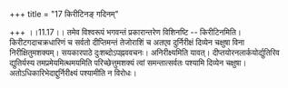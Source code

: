 +++
title = "17 किरीटिनङ् गदिनम्"

+++
।।11.17।। तमेव विश्वरूपं भगवन्तं प्रकारान्तरेण विशिनष्टि -- किरीटिनमिति।
किरीटगदाचक्रधारिणं च सर्वतो दीप्तिमन्तं तेजोराशिं च अतएव दुर्निरीक्षं
दिव्येन चक्षुषा विना निरीक्षितुमशक्यम्। सयकारपाठे दुःशब्दोऽपह्नववचनः।
अनिरीक्ष्यमिति यावत्। दीप्तयोरनलार्कयोर्द्युतिरिव द्युतिर्यस्य
तमप्रमेयमित्थमयमिति परिच्छेत्तुमशक्यं त्वां समन्तात्सर्वतः पश्यामि
दिव्येन चक्षुषा। अतोऽधिकारिभेदाद्दुर्निरीक्ष्यं पश्यामीति न विरोधः।
